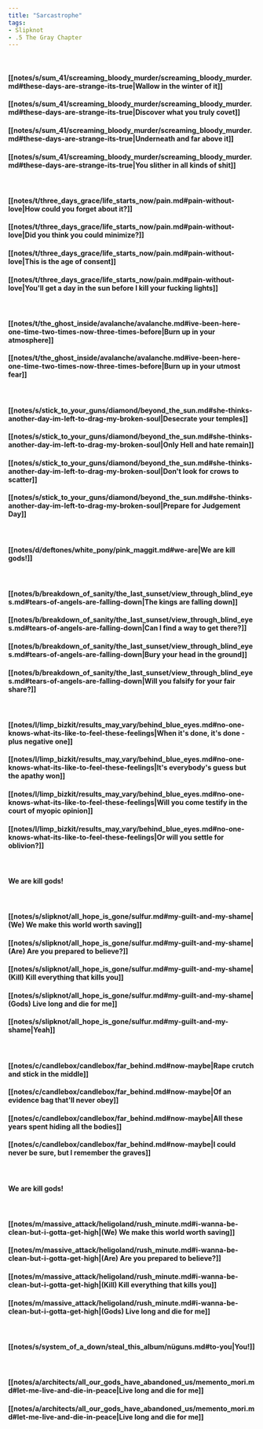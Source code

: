 ```yaml
---
title: "Sarcastrophe"
tags:
- Slipknot
- .5 The Gray Chapter
---
```

&nbsp;
#### [[notes/s/sum_41/screaming_bloody_murder/screaming_bloody_murder.md#these-days-are-strange-its-true|Wallow in the winter of it]]
#### [[notes/s/sum_41/screaming_bloody_murder/screaming_bloody_murder.md#these-days-are-strange-its-true|Discover what you truly covet]]
#### [[notes/s/sum_41/screaming_bloody_murder/screaming_bloody_murder.md#these-days-are-strange-its-true|Underneath and far above it]]
#### [[notes/s/sum_41/screaming_bloody_murder/screaming_bloody_murder.md#these-days-are-strange-its-true|You slither in all kinds of shit]]
&nbsp;
#### [[notes/t/three_days_grace/life_starts_now/pain.md#pain-without-love|How could you forget about it?]]
#### [[notes/t/three_days_grace/life_starts_now/pain.md#pain-without-love|Did you think you could minimize?]]
#### [[notes/t/three_days_grace/life_starts_now/pain.md#pain-without-love|This is the age of consent]]
#### [[notes/t/three_days_grace/life_starts_now/pain.md#pain-without-love|You'll get a day in the sun before I kill your fucking lights]]
&nbsp;
#### [[notes/t/the_ghost_inside/avalanche/avalanche.md#ive-been-here-one-time-two-times-now-three-times-before|Burn up in your atmosphere]]
#### [[notes/t/the_ghost_inside/avalanche/avalanche.md#ive-been-here-one-time-two-times-now-three-times-before|Burn up in your utmost fear]]
&nbsp;
#### [[notes/s/stick_to_your_guns/diamond/beyond_the_sun.md#she-thinks-another-day-im-left-to-drag-my-broken-soul|Desecrate your temples]]
#### [[notes/s/stick_to_your_guns/diamond/beyond_the_sun.md#she-thinks-another-day-im-left-to-drag-my-broken-soul|Only Hell and hate remain]]
#### [[notes/s/stick_to_your_guns/diamond/beyond_the_sun.md#she-thinks-another-day-im-left-to-drag-my-broken-soul|Don't look for crows to scatter]]
#### [[notes/s/stick_to_your_guns/diamond/beyond_the_sun.md#she-thinks-another-day-im-left-to-drag-my-broken-soul|Prepare for Judgement Day]]
&nbsp;
#### [[notes/d/deftones/white_pony/pink_maggit.md#we-are|We are kill gods!]]
&nbsp;
#### [[notes/b/breakdown_of_sanity/the_last_sunset/view_through_blind_eyes.md#tears-of-angels-are-falling-down|The kings are falling down]]
#### [[notes/b/breakdown_of_sanity/the_last_sunset/view_through_blind_eyes.md#tears-of-angels-are-falling-down|Can I find a way to get there?]]
#### [[notes/b/breakdown_of_sanity/the_last_sunset/view_through_blind_eyes.md#tears-of-angels-are-falling-down|Bury your head in the ground]]
#### [[notes/b/breakdown_of_sanity/the_last_sunset/view_through_blind_eyes.md#tears-of-angels-are-falling-down|Will you falsify for your fair share?]]
&nbsp;
#### [[notes/l/limp_bizkit/results_may_vary/behind_blue_eyes.md#no-one-knows-what-its-like-to-feel-these-feelings|When it's done, it's done - plus negative one]]
#### [[notes/l/limp_bizkit/results_may_vary/behind_blue_eyes.md#no-one-knows-what-its-like-to-feel-these-feelings|It's everybody's guess but the apathy won]]
#### [[notes/l/limp_bizkit/results_may_vary/behind_blue_eyes.md#no-one-knows-what-its-like-to-feel-these-feelings|Will you come testify in the court of myopic opinion]]
#### [[notes/l/limp_bizkit/results_may_vary/behind_blue_eyes.md#no-one-knows-what-its-like-to-feel-these-feelings|Or will you settle for oblivion?]]
&nbsp;
#### We are kill gods!
&nbsp;
#### [[notes/s/slipknot/all_hope_is_gone/sulfur.md#my-guilt-and-my-shame|(We) We make this world worth saving]]
#### [[notes/s/slipknot/all_hope_is_gone/sulfur.md#my-guilt-and-my-shame|(Are) Are you prepared to believe?]]
#### [[notes/s/slipknot/all_hope_is_gone/sulfur.md#my-guilt-and-my-shame|(Kill) Kill everything that kills you]]
#### [[notes/s/slipknot/all_hope_is_gone/sulfur.md#my-guilt-and-my-shame|(Gods) Live long and die for me]]
#### [[notes/s/slipknot/all_hope_is_gone/sulfur.md#my-guilt-and-my-shame|Yeah]]
&nbsp;
#### [[notes/c/candlebox/candlebox/far_behind.md#now-maybe|Rape crutch and stick in the middle]]
#### [[notes/c/candlebox/candlebox/far_behind.md#now-maybe|Of an evidence bag that'll never obey]]
#### [[notes/c/candlebox/candlebox/far_behind.md#now-maybe|All these years spent hiding all the bodies]]
#### [[notes/c/candlebox/candlebox/far_behind.md#now-maybe|I could never be sure, but I remember the graves]]
&nbsp;
#### We are kill gods!
&nbsp;
#### [[notes/m/massive_attack/heligoland/rush_minute.md#i-wanna-be-clean-but-i-gotta-get-high|(We) We make this world worth saving]]
#### [[notes/m/massive_attack/heligoland/rush_minute.md#i-wanna-be-clean-but-i-gotta-get-high|(Are) Are you prepared to believe?]]
#### [[notes/m/massive_attack/heligoland/rush_minute.md#i-wanna-be-clean-but-i-gotta-get-high|(Kill) Kill everything that kills you]]
#### [[notes/m/massive_attack/heligoland/rush_minute.md#i-wanna-be-clean-but-i-gotta-get-high|(Gods) Live long and die for me]]
&nbsp;
#### [[notes/s/system_of_a_down/steal_this_album/nüguns.md#to-you|You!]]
&nbsp;
#### [[notes/a/architects/all_our_gods_have_abandoned_us/memento_mori.md#let-me-live-and-die-in-peace|Live long and die for me]]
#### [[notes/a/architects/all_our_gods_have_abandoned_us/memento_mori.md#let-me-live-and-die-in-peace|Live long and die for me]]
